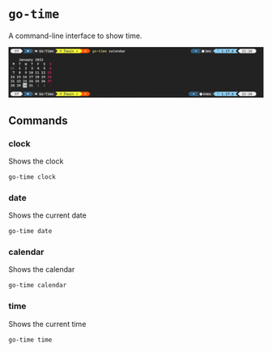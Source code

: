 # `go-time`

A command-line interface to show time.

![calendar](/screenshot.png)

## Commands

### clock

Shows the clock

```sh
go-time clock
```

### date

Shows the current date

```sh
go-time date
```

### calendar

Shows the calendar

```sh
go-time calendar
```

### time

Shows the current time

```sh
go-time time
```
